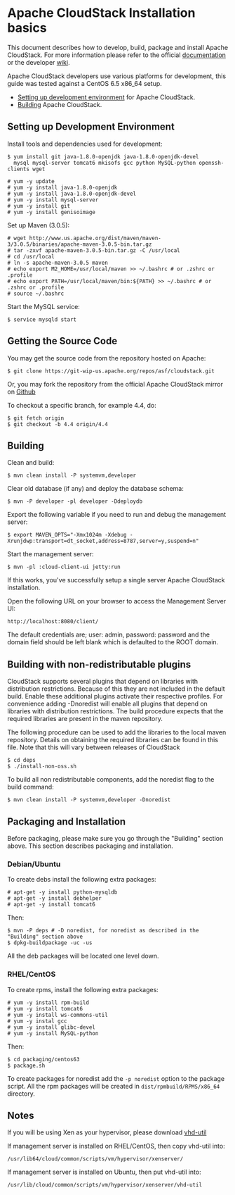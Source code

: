 # Apache CloudStack Installation basics

This document describes how to develop, build, package and install Apache
CloudStack. For more information please refer to the official [documentation](http://docs.cloudstack.apache.org)
or the developer [wiki](https://cwiki.apache.org/confluence/display/CLOUDSTACK/Home).

Apache CloudStack developers use various platforms for development, this guide
was tested against a CentOS 6.5 x86_64 setup.

* [Setting up development environment](https://cwiki.apache.org/confluence/display/CLOUDSTACK/Setting+up+CloudStack+Development+Environment) for Apache CloudStack.
* [Building](https://cwiki.apache.org/confluence/display/CLOUDSTACK/How+to+build+CloudStack) Apache CloudStack.

## Setting up Development Environment

Install tools and dependencies used for development:

    $ yum install git java-1.8.0-openjdk java-1.8.0-openjdk-devel
      mysql mysql-server tomcat6 mkisofs gcc python MySQL-python openssh-clients wget

    # yum -y update
    # yum -y install java-1.8.0-openjdk
    # yum -y install java-1.8.0-openjdk-devel
    # yum -y install mysql-server
    # yum -y install git
    # yum -y install genisoimage

Set up Maven (3.0.5):

    # wget http://www.us.apache.org/dist/maven/maven-3/3.0.5/binaries/apache-maven-3.0.5-bin.tar.gz
    # tar -zxvf apache-maven-3.0.5-bin.tar.gz -C /usr/local
    # cd /usr/local
    # ln -s apache-maven-3.0.5 maven
    # echo export M2_HOME=/usr/local/maven >> ~/.bashrc # or .zshrc or .profile
    # echo export PATH=/usr/local/maven/bin:${PATH} >> ~/.bashrc # or .zshrc or .profile
    # source ~/.bashrc

Start the MySQL service:

    $ service mysqld start

## Getting the Source Code

You may get the source code from the repository hosted on Apache:

    $ git clone https://git-wip-us.apache.org/repos/asf/cloudstack.git

Or, you may fork the repository from the official Apache CloudStack mirror on [Github](https://github.com/apache/cloudstack)

To checkout a specific branch, for example 4.4, do:

    $ git fetch origin
    $ git checkout -b 4.4 origin/4.4

## Building

Clean and build:

    $ mvn clean install -P systemvm,developer

Clear old database (if any) and deploy the database schema:

    $ mvn -P developer -pl developer -Ddeploydb

Export the following variable if you need to run and debug the management server:

    $ export MAVEN_OPTS="-Xmx1024m -Xdebug -Xrunjdwp:transport=dt_socket,address=8787,server=y,suspend=n"

Start the management server:

    $ mvn -pl :cloud-client-ui jetty:run

If this works, you've successfully setup a single server Apache CloudStack installation.

Open the following URL on your browser to access the Management Server UI:

    http://localhost:8080/client/

The default credentials are; user: admin, password: password and the domain
field should be left blank which is defaulted to the ROOT domain.

## Building with non-redistributable plugins

CloudStack supports several plugins that depend on libraries with distribution restrictions. 
Because of this they are not included in the default build. Enable these additional plugins 
activate their respective profiles. For convenience adding -Dnoredist will enable all plugins
that depend on libraries with distribution restrictions. The build procedure expects that the 
required libraries are present in the maven repository. 

The following procedure can be used to add the libraries to the local maven repository. Details 
on obtaining the required libraries can be found in this file. Note that this will vary between
releases of CloudStack

    $ cd deps
    $ ./install-non-oss.sh

To build all non redistributable components, add the noredist flag to the build command:

    $ mvn clean install -P systemvm,developer -Dnoredist

## Packaging and Installation

Before packaging, please make sure you go through the "Building" section above. This section describes packaging and installation.

### Debian/Ubuntu

To create debs install the following extra packages:

    # apt-get -y install python-mysqldb
    # apt-get -y install debhelper
    # apt-get -y install tomcat6

Then:

    $ mvn -P deps # -D noredist, for noredist as described in the "Building" section above
    $ dpkg-buildpackage -uc -us

All the deb packages will be located one level down.

### RHEL/CentOS

To create rpms, install the following extra packages:

    # yum -y install rpm-build
    # yum -y install tomcat6
    # yum -y install ws-commons-util
    # yum -y instal gcc
    # yum -y install glibc-devel
    # yum -y install MySQL-python

Then:

    $ cd packaging/centos63
    $ package.sh

To create packages for noredist add the `-p noredist` option to the package script.
All the rpm packages will be created in `dist/rpmbuild/RPMS/x86_64` directory.

## Notes

If you will be using Xen as your hypervisor, please download [vhd-util](http://download.cloud.com.s3.amazonaws.com/tools/vhd-util)

If management server is installed on RHEL/CentOS, then copy vhd-util into:

    /usr/lib64/cloud/common/scripts/vm/hypervisor/xenserver/

If management server is installed on Ubuntu, then put vhd-util into:

    /usr/lib/cloud/common/scripts/vm/hypervisor/xenserver/vhd-util
